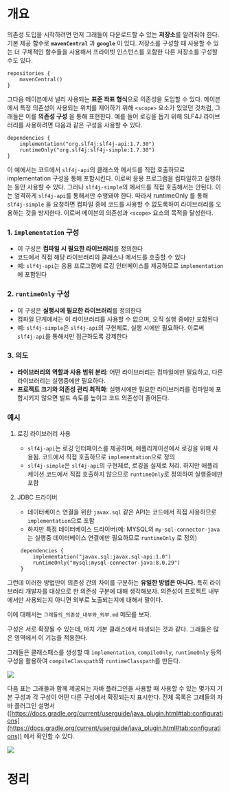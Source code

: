 <!-- Date: 2025-01-28 -->
<!-- Update Date: 2025-01-28 -->
<!-- File ID: e3bc49a2-d96d-44b3-a0b3-5c0f5680b494 -->
<!-- Author: Seoyeon Jang -->

# 개요

의존성 도입을 시작하려면 먼저 그래들이 다운로드할 수 있는 **저장소**를 알려줘야 한다. 기본 제공 함수로 **`mavenCentral`** 과 **`google`** 이 있다. 저장소를 구성할 때 사용할 수 있는
더 구체적인 함수들을 사용해서 프라이빗 인스턴스를 포함한 다른 저장소를 구성할 수도 있다.

```text
repositories {
    mavenCentral()
}
```

그다음 메이븐에서 널리 사용되는 **표준 좌표 형식**으로 의존성을 도입할 수 있다. 메이븐에서 특정 의존성이 사용되는 위치를 제어하기 위해 `<scope>` 요소가 있었던 것처럼, 그래들은 이를 **의존성 구성**
을 통해 표현한다. 예를 들어 로깅을 돕기 위해 SLF4J 라이브러리를 사용하려면 다음과 같은 구성을 사용할 수 있다.

```text
dependencies {
    implementation("org.slf4j:slf4j-api:1.7.30")
    runtimeOnly("org.slf4j:slf4j-simple:1.7.30")
}
```

이 예에서는 코드에서 `slf4j-api`의 클래스와 메서드를 직접 호출하므로 implementation 구성을 통해 포함시킨다. 이로써 응용 프로그램을 컴파일하고 실행하는 동안 사용할 수 있다. 그러나
`slf4j-simple`의 메서드를 직접 호출해서는 안된다. 이는 엄격하게 `slf4j-api`를 통해서만 수행돼야 한다. 따라서 runtimeOnly 를 통해 `slf4j-simple` 을 요청하면 컴파일 중에
코드를 사용할 수 없도록하여 라이브러리를 오용하는 것을 방지한다. 이로써 메이븐의 의존성과 `<scope>` 요소의 목적을 달성한다.

### 1. `implementation` 구성

- 이 구성은 **컴파일 시 필요한 라이브러리**를 정의한다
- 코드에서 직접 해당 라이브러리의 클래스나 메서드를 호출할 수 있다
- 예: `slf4j-api`는 응용 프로그램에 로깅 인터페이스를 제공하므로 `implementation`에 포함된다

### 2. `runtimeOnly` 구성

- 이 구성은 **실행시에 필요한 라이브러리**를 정의한다
- 컴파일 단계에서는 이 라이브러리를 사용할 수 없으며, 오직 실행 중에만 포함된다
- 예: `slf4j-simple`은 `slf4j-api`의 구현체로, 실행 시에만 필요하다. 이로써 `slf4j-api`를 통해서만 접근하도록 강제한다

### 3. 의도

- **라이브러리의 역할과 사용 범위 분리**: 어떤 라이브러리는 컴파일에만 필요하고, 다른 라이브러리는 실행중에만 필요하다.
- **프로젝트 크기와 의존성 관리 최적화**: 실행시에만 필요한 라이브러리를 컴파일에 포함시키지 않으면 빌드 속도를 높이고 코드 의존성이 줄어든다.

### 예시

1. 로깅 라이브러리 사용
    - `slf4j-api`는 로깅 인터페이스를 제공하며, 애플리케이션에서 로깅을 위해 사용됨. 코드에서 직접 호출하므로 `implementation`으로 정의
    - `slf4j-simple`은 `slf4j-api`의 구현체로, 로깅을 실제로 처리. 하지만 애플리케이션 코드에서 직접 호출하지 않으므로 `runtimeOnly`로 정의하여 실행중에만 포함

2. JDBC 드라이버
    - 데이터베이스 연결을 위한 `javax.sql` 같은 API는 코드에서 직접 사용하므로 `implementation`으로 포함
    - 하지만 특정 데이터베이스 드라이버(예: MYSQL의 `my-sql-connector-java`는 실행중 데이터베이스 연결에만 필요하므로 `runtimeOnly` 로 정의)
   ```text
    dependencies {
        implementation("javax.sql:javax.sql-api:1.0")
        runtimeOnly("mysql:mysql-connector-java:8.0.29")
    }
    ```

그런데 이러한 방법만이 의존성 간의 차이를 구분하는 **유일한 방법은 아니다.** 특히 라이브러리 개발자를 대상으로 한 의존성 구분에 대해 생각해보자. 의존성이 프로젝트 내부에서만 사용되는지 아니면 외부로
노출되는지에 대해서 말이다.

이에 대해서는 `그래들의_의존성_내부와_외부.md` 메모를 보자.

구성은 서로 확장될 수 있는데, 마치 기본 클래스에서 파생되는 것과 같다. 그래들은 많은 영역에서 이 기능을 적용한다.

그래들은 클래스패스를 생성할 때 `implementation`, `compileOnly`, `runtimeOnly` 등의 구성을 활용하여 `compileClasspath`와 `runtimeClasspath`를
만든다.

![](.11.3.7_그래들의_의존성_images/ede6e7df.png)

다음 표는 그래들과 함께 제공되는 자바 플러그인을 사용할 때 사용할 수 있는 몇가지 기본 구성과 각 구성이 어떤 다른 구성에서 확장되는지 표시한다. 전체 목록은 그래들의 자바 플러그인
설명서([https://docs.gradle.org/current/userguide/java_plugin.html#tab:configurations](https://docs.gradle.org/current/userguide/java_plugin.html#tab:configurations))
에서 확인할 수 있다.

![](.11.3.7_그래들의_의존성_images/1b5b9388.png)



# 정리


